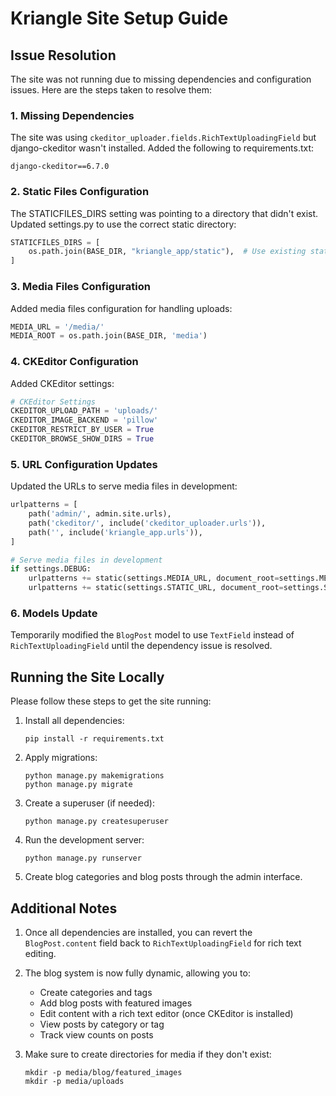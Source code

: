 # Kriangle Site Setup Guide

## Issue Resolution

The site was not running due to missing dependencies and configuration issues. Here are the steps taken to resolve them:

### 1. Missing Dependencies

The site was using `ckeditor_uploader.fields.RichTextUploadingField` but django-ckeditor wasn't installed. Added the following to requirements.txt:

```
django-ckeditor==6.7.0
```

### 2. Static Files Configuration

The STATICFILES_DIRS setting was pointing to a directory that didn't exist. Updated settings.py to use the correct static directory:

```python
STATICFILES_DIRS = [
    os.path.join(BASE_DIR, "kriangle_app/static"),  # Use existing static files directory
]
```

### 3. Media Files Configuration

Added media files configuration for handling uploads:

```python
MEDIA_URL = '/media/'
MEDIA_ROOT = os.path.join(BASE_DIR, 'media')
```

### 4. CKEditor Configuration

Added CKEditor settings:

```python
# CKEditor Settings
CKEDITOR_UPLOAD_PATH = 'uploads/'
CKEDITOR_IMAGE_BACKEND = 'pillow'
CKEDITOR_RESTRICT_BY_USER = True
CKEDITOR_BROWSE_SHOW_DIRS = True
```

### 5. URL Configuration Updates

Updated the URLs to serve media files in development:

```python
urlpatterns = [
    path('admin/', admin.site.urls),
    path('ckeditor/', include('ckeditor_uploader.urls')),
    path('', include('kriangle_app.urls')),
]

# Serve media files in development
if settings.DEBUG:
    urlpatterns += static(settings.MEDIA_URL, document_root=settings.MEDIA_ROOT)
    urlpatterns += static(settings.STATIC_URL, document_root=settings.STATIC_ROOT)
```

### 6. Models Update

Temporarily modified the `BlogPost` model to use `TextField` instead of `RichTextUploadingField` until the dependency issue is resolved.

## Running the Site Locally

Please follow these steps to get the site running:

1. Install all dependencies:
   ```
   pip install -r requirements.txt
   ```

2. Apply migrations:
   ```
   python manage.py makemigrations
   python manage.py migrate
   ```

3. Create a superuser (if needed):
   ```
   python manage.py createsuperuser
   ```

4. Run the development server:
   ```
   python manage.py runserver
   ```

5. Create blog categories and blog posts through the admin interface.

## Additional Notes

1. Once all dependencies are installed, you can revert the `BlogPost.content` field back to `RichTextUploadingField` for rich text editing.

2. The blog system is now fully dynamic, allowing you to:
   - Create categories and tags
   - Add blog posts with featured images
   - Edit content with a rich text editor (once CKEditor is installed)
   - View posts by category or tag
   - Track view counts on posts

3. Make sure to create directories for media if they don't exist:
   ```
   mkdir -p media/blog/featured_images
   mkdir -p media/uploads
   ``` 